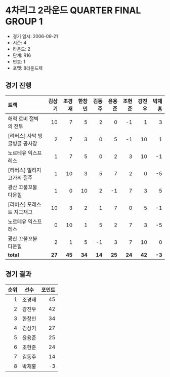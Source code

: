 # 4차리그 2라운드 QUARTER FINAL GROUP 1

- 경기 일시: 2006-09-21
- 시즌: 4
- 라운드: 2
- 단계: R16
- 번호: 1
- 포맷: 8라운드제





## 경기 진행

| 트랙 | 김상기 | 조경재 | 한창민 | 김동주 | 윤용준 | 조현준 | 강진우 | 박재홍 |
|:---|---:|---:|---:|---:|---:|---:|---:|---:|
| 해적 로비 절벽의 전투 | 10 | 7 | 5 | 2 | 0 | -1 | 1 | 3 |
| [리버스] 사막 빙글빙글 공사장 | 2 | 7 | 3 | 0 | 5 | -1 | 10 | 1 |
| 노르테유 익스프레스 | 1 | 7 | 5 | 0 | 2 | 3 | 10 | -1 |
| [리버스] 빌리지 고가의 질주 | 1 | 10 | 3 | 5 | 7 | 2 | 0 | -5 |
| 광산 꼬불꼬불 다운힐 | 1 | 0 | 10 | 2 | -1 | 7 | 3 | 5 |
| [리버스] 포레스트 지그재그 | 10 | 3 | 2 | 1 | 7 | 0 | 5 | -1 |
| 노르테유 익스프레스 | 0 | 10 | 1 | 5 | 2 | 7 | 3 | -5 |
| 광산 꼬불꼬불 다운힐 | 2 | 1 | 5 | -1 | 3 | 7 | 10 | 0 |
| __total__ | __27__ | __45__ | __34__ | __14__ | __25__ | __24__ | __42__ | __-3__ |




## 경기 결과

| 순위 | 선수 | 포인트 |
|---:|:---:|---:|
| 1 | 조경재 | 45 |
| 2 | 강진우 | 42 |
| 3 | 한창민 | 34 |
| 4 | 김상기 | 27 |
| 5 | 윤용준 | 25 |
| 6 | 조현준 | 24 |
| 7 | 김동주 | 14 |
| 8 | 박재홍 | -3 |

